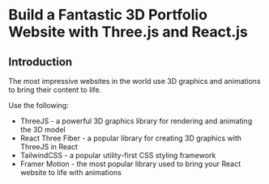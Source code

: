 # Build a Fantastic 3D Portfolio Website with Three.js and React.js

## Introduction
The most impressive websites in the world use 3D graphics and animations to bring their content to life. 
 
Use the following:
- ThreeJS - a powerful 3D graphics library for rendering and animating the 3D model
- React Three Fiber - a popular library for creating 3D graphics with ThreeJS in React
- TailwindCSS - a popular utility-first CSS styling framework
- Framer Motion - the most popular library used to bring your React website to life with animations
